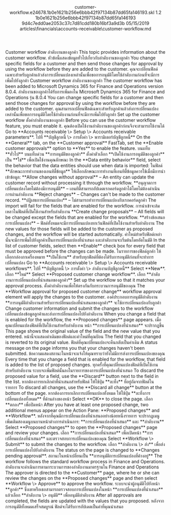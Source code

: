 <?xml version="1.0" encoding="UTF-8"?>
<xliff xmlns:logoport="urn:logoport:xliffeditor:xliff-extras:1.0" xmlns:tilt="urn:logoport:xliffeditor:tilt-non-translatables:1.0" xmlns:xsi="http://www.w3.org/2001/XMLSchema-instance" xmlns="urn:oasis:names:tc:xliff:document:1.2" xmlns:xliffext="urn:microsoft:content:schema:xliffextensions" version="1.2" xsi:schemaLocation="urn:oasis:names:tc:xliff:document:1.2 xliff-core-1.2-transitional.xsd">
  <file datatype="xml" source-language="en-US" original="customer-workflow.md" target-language="th-TH">
    <header>
      <tool tool-company="Microsoft" tool-version="1.0-7889195" tool-name="mdxliff" tool-id="mdxliff"/>
      <xliffext:skl_file_name>customer-workflow.e24678.1b0e1621b256e6bbb42f97134b87dd65fa146193.skl</xliffext:skl_file_name>
      <xliffext:version>1.2</xliffext:version>
      <xliffext:ms.openlocfilehash>1b0e1621b256e6bbb42f97134b87dd65fa146193</xliffext:ms.openlocfilehash>
      <xliffext:ms.sourcegitcommit>9d4c7edd0ae2053c37c7d81cdd180b16bf3a9d3b</xliffext:ms.sourcegitcommit>
      <xliffext:ms.lasthandoff>05/15/2019</xliffext:ms.lasthandoff>
      <xliffext:ms.openlocfilepath>articles\financials\accounts-receivable\customer-workflow.md</xliffext:ms.openlocfilepath>
    </header>
    <body>
      <group extype="content" id="content">
        <trans-unit xml:space="preserve" translate="yes" id="101" restype="x-metadata">
          <source>Customer workflow</source>
        <target logoport:matchpercent="101" state="translated" state-qualifier="leveraged-tm">ลำดับงานของลูกค้า</target></trans-unit>
        <trans-unit xml:space="preserve" translate="yes" id="102" restype="x-metadata">
          <source>This topic provides information about the customer workflow.</source>
        <target logoport:matchpercent="101" state="translated" state-qualifier="leveraged-tm">หัวข้อนี้แสดงข้อมูลทั่วไปเกี่ยวกับลำดับงานของลูกค้า</target></trans-unit>
        <trans-unit xml:space="preserve" translate="yes" id="103" restype="x-metadata">
          <source>You change specific fields for a customer and then send those changes for approval by using the workflow before they are added to the customer.</source>
        <target logoport:matchpercent="101" state="translated" state-qualifier="leveraged-tm">คุณจะเปลี่ยนฟิลด์เฉพาะสำหรับลูกค้าแล้วส่งการเปลี่ยนแปลงเหล่านั้นเพื่อขอการอนุมัติโดยใช้ลำดับงานก่อนที่จะมีการเพิ่มไปยังลูกค้า</target></trans-unit>
        <trans-unit xml:space="preserve" translate="yes" id="104">
          <source>Customer workflow</source>
        <target logoport:matchpercent="101" state="translated" state-qualifier="leveraged-tm">ลำดับงานของลูกค้า</target></trans-unit>
        <trans-unit xml:space="preserve" translate="yes" id="105">
          <source>The customer workflow has been added to Microsoft Dynamics 365 for Finance and Operations version 8.0.4.</source>
        <target logoport:matchpercent="101" state="translated" state-qualifier="leveraged-tm">ลำดับงานของลูกค้าได้รับการเพิ่มลงใน Microsoft Dynamics 365 for Finance and Operations รุ่น 8.0.4</target></trans-unit>
        <trans-unit xml:space="preserve" translate="yes" id="106">
          <source>You can change specific fields for a customer and then send those changes for approval by using the workflow before they are added to the customer.</source>
        <target logoport:matchpercent="101" state="translated" state-qualifier="leveraged-tm">คุณสามารถเปลี่ยนฟิลด์เฉพาะสำหรับลูกค้าแล้วส่งการเปลี่ยนแปลงเหล่านั้นเพื่อขอการอนุมัติโดยใช้ลำดับงานก่อนที่จะมีการเพิ่มไปยังลูกค้า</target></trans-unit>
        <trans-unit xml:space="preserve" translate="yes" id="107">
          <source>Set up the customer workflow</source>
        <target logoport:matchpercent="101" state="translated" state-qualifier="leveraged-tm">ตั้งค่าลำดับงานของลูกค้า</target></trans-unit>
        <trans-unit xml:space="preserve" translate="yes" id="108">
          <source>Before you can use the customer workflow feature, you must enable it.</source>
        <target logoport:matchpercent="101" state="translated" state-qualifier="leveraged-tm">คุณต้องเปิดใช้งานลำดับงานของลูกค้าก่อนจึงจะสามารถใช้งานได้</target></trans-unit>
        <trans-unit xml:space="preserve" translate="yes" id="109">
          <source>Go to <bpt id="p1">**</bpt>Accounts receivable <ph id="ph1">\&gt;</ph> Setup <ph id="ph2">\&gt;</ph> Accounts receivable parameters<ept id="p1">**</ept>.</source>
        <target logoport:matchpercent="101" state="translated" state-qualifier="leveraged-tm">ไปที่ <bpt id="p1">**</bpt>บัญชีลูกหนี้ <ph id="ph1">\&gt;</ph> การตั้งค่า <ph id="ph2">\&gt;</ph> พารามิเตอร์บัญชีลูกหนี้<ept id="p1">**</ept></target></trans-unit>
        <trans-unit xml:space="preserve" translate="yes" id="110">
          <source>On the <bpt id="p1">**</bpt>General<ept id="p1">**</ept> tab, on the <bpt id="p2">**</bpt>Customer approval<ept id="p2">**</ept> FastTab, set the <bpt id="p3">**</bpt>Enable customer approvals<ept id="p3">**</ept> option to <bpt id="p4">**</bpt>Yes<ept id="p4">**</ept> to enable the feature.</source>
        <target logoport:matchpercent="101" state="translated" state-qualifier="leveraged-tm">บนแท็บ <bpt id="p1">**</bpt>ทั่วไป<ept id="p1">**</ept> บนแท็บด่วน <bpt id="p2">**</bpt>การอนุมัติของลูกค้า<ept id="p2">**</ept> ตั้งค่าตัวเลือก <bpt id="p3">**</bpt>เปิดใช้งานการอนุมัติของลูกค้า<ept id="p3">**</ept> เป็น <bpt id="p4">**</bpt>ใช่<ept id="p4">**</ept> เพื่อเปิดใช้งานคุณลักษณะ</target></trans-unit>
        <trans-unit xml:space="preserve" translate="yes" id="111">
          <source>In the <bpt id="p1">**</bpt>Data entity behavior<ept id="p1">**</ept> field, select the behavior that the data entities should use when data is imported:</source>
        <target logoport:matchpercent="101" state="translated" state-qualifier="leveraged-tm">ในฟิลด์ <bpt id="p1">**</bpt>ลักษณะการทำงานของเอนทิตี้ข้อมูล<ept id="p1">**</ept> ให้เลือกลักษณะการทำงานที่เอนทิตี้ข้อมูลควรใช้เมื่อมีการนำเข้าข้อมูล:</target></trans-unit>
        <trans-unit xml:space="preserve" translate="yes" id="112">
          <source><bpt id="p1">**</bpt>Allow changes without approval<ept id="p1">**</ept> – An entity can update the customer record without processing it through the workflow.</source>
        <target logoport:matchpercent="101" state="translated" state-qualifier="leveraged-tm"><bpt id="p1">**</bpt>อนุญาตการเปลี่ยนแปลงโดยไม่ต้องมีการอนุมัติ<ept id="p1">**</ept> – เอนทิตี้สามารถอัปเดตเรกคอร์ดลูกค้าได้โดยไม่ต้องดำเนินการผ่านลำดับงาน</target></trans-unit>
        <trans-unit xml:space="preserve" translate="yes" id="113">
          <source><bpt id="p1">**</bpt>Reject changes<ept id="p1">**</ept> – Changes can't be made to the customer record.</source>
        <target logoport:matchpercent="101" state="translated" state-qualifier="leveraged-tm"><bpt id="p1">**</bpt>ปฏิเสธการเปลี่ยนแปลง<ept id="p1">**</ept> – ไม่สามารถทำการเปลี่ยนแปลงกับเรกคอร์ดลูกค้า</target></trans-unit>
        <trans-unit xml:space="preserve" translate="yes" id="114">
          <source>The import will fail for the fields that are enabled for the workflow.</source>
        <target logoport:matchpercent="101" state="translated" state-qualifier="leveraged-tm">การนำเข้าจะล้มเหลวในฟิลด์ที่เปิดใช้งานสำหรับลำดับงาน</target></trans-unit>
        <trans-unit xml:space="preserve" translate="yes" id="115">
          <source><bpt id="p1">**</bpt>Create change proposals<ept id="p1">**</ept> – All fields will be changed except the fields that are enabled for the workflow.</source>
        <target logoport:matchpercent="101" state="translated" state-qualifier="leveraged-tm"><bpt id="p1">**</bpt>สร้างข้อเสนอการเปลี่ยนแปลง<ept id="p1">**</ept> – ฟิลด์ทั้งหมดจะมีการเปลี่ยนแปลงยกเว้นฟิลด์ที่เปิดใช้งานสำหรับลำดับงาน</target></trans-unit>
        <trans-unit xml:space="preserve" translate="yes" id="116">
          <source>The new values for those fields will be added to the customer as proposed changes, and the workflow will be started automatically.</source>
        <target logoport:matchpercent="101" state="translated" state-qualifier="leveraged-tm">ค่าใหม่สำหรับฟิลด์เหล่านั้นจะมีการเพิ่มไปยังลูกค้าเป็นการเปลี่ยนแปลงที่นำเสนอ และลำดับงานจะเริ่มต้นโดยอัตโนมัติ</target></trans-unit>
        <trans-unit xml:space="preserve" translate="yes" id="117">
          <source>In the list of customer fields, select then <bpt id="p1">**</bpt>Enable<ept id="p1">**</ept> check box for every field that must be approved before the changes can be made.</source>
        <target logoport:matchpercent="101" state="translated" state-qualifier="leveraged-tm">ในรายการของฟิลด์ลูกค้า ให้เลือกกล่องกาเครื่องหมาย <bpt id="p1">**</bpt>เปิดใช้งาน<ept id="p1">**</ept> สำหรับทุกฟิลด์ที่ต้องได้รับการอนุมัติก่อนที่จะทำการเปลี่ยนแปลง</target></trans-unit>
        <trans-unit xml:space="preserve" translate="yes" id="118">
          <source>Go to <bpt id="p1">**</bpt>Accounts receivable <ph id="ph1">\&gt;</ph> Setup <ph id="ph2">\&gt;</ph> Accounts receivable workflows<ept id="p1">**</ept>.</source>
        <target logoport:matchpercent="101" state="translated" state-qualifier="leveraged-tm">ไปที่ <bpt id="p1">**</bpt>บัญชีลูกหนี้ <ph id="ph1">\&gt;</ph> การตั้งค่า <ph id="ph2">\&gt;</ph> ลำดับงานบัญชีลูกหนี้<ept id="p1">**</ept></target></trans-unit>
        <trans-unit xml:space="preserve" translate="yes" id="119">
          <source>Select <bpt id="p1">**</bpt>New<ept id="p1">**</ept>.</source>
        <target logoport:matchpercent="101" state="translated" state-qualifier="leveraged-tm">เลือก <bpt id="p1">**</bpt>ใหม่<ept id="p1">**</ept></target></trans-unit>
        <trans-unit xml:space="preserve" translate="yes" id="120">
          <source>Select <bpt id="p1">**</bpt>Proposed customer change workflow<ept id="p1">**</ept>.</source>
        <target logoport:matchpercent="101" state="translated" state-qualifier="leveraged-tm">เลือก <bpt id="p1">**</bpt>ลำดับงานการเปลี่ยนแปลงที่นำเสนอของลูกค้า<ept id="p1">**</ept></target></trans-unit>
        <trans-unit xml:space="preserve" translate="yes" id="121">
          <source>Set up the workflow so that it matches your approval process.</source>
        <target logoport:matchpercent="101" state="translated" state-qualifier="leveraged-tm">ตั้งค่าลำดับงานเพื่อให้ตรงกันกับกระบวนการอนุมัติของคุณ</target></trans-unit>
        <trans-unit xml:space="preserve" translate="yes" id="122">
          <source>The <bpt id="p1">**</bpt>Workflow approval for proposed customer change<ept id="p1">**</ept> workflow approval element will apply the changes to the customer.</source>
        <target logoport:matchpercent="101" state="translated" state-qualifier="leveraged-tm">องค์ประกอบการอนุมัติลำดับงาน <bpt id="p1">**</bpt>การอนุมัติลำดับงานสำหรับการเปลี่ยนแปลงที่นำเสนอของลูกค้า<ept id="p1">**</ept> จะใช้การเปลี่ยนแปลงกับลูกค้า</target></trans-unit>
        <trans-unit xml:space="preserve" translate="yes" id="123">
          <source>Change customer information and submit the changes to the workflow</source>
        <target logoport:matchpercent="101" state="translated" state-qualifier="leveraged-tm">เปลี่ยนแปลงข้อมูลลูกค้าและส่งการเปลี่ยนแปลงไปยังลำดับงาน</target></trans-unit>
        <trans-unit xml:space="preserve" translate="yes" id="124">
          <source>When you change a field that is enabled for the workflow, the <bpt id="p1">**</bpt>Proposed changes<ept id="p1">**</ept> page appears.</source>
        <target logoport:matchpercent="101" state="translated" state-qualifier="leveraged-tm">เมื่อคุณเปลี่ยนแปลงฟิลด์ที่เปิดใช้งานสำหรับลำดับงาน หน้า <bpt id="p1">**</bpt>การเปลี่ยนแปลงที่นำเสนอ<ept id="p1">**</ept> จะปรากฏขึ้น</target></trans-unit>
        <trans-unit xml:space="preserve" translate="yes" id="125">
          <source>This page shows the original value of the field and the new value that you entered.</source>
        <target logoport:matchpercent="101" state="translated" state-qualifier="leveraged-tm">หน้านี้จะแสดงค่าเดิมของฟิลด์และค่าใหม่ที่คุณป้อน</target></trans-unit>
        <trans-unit xml:space="preserve" translate="yes" id="126">
          <source>The field that you changed is reverted to its original value.</source>
        <target logoport:matchpercent="101" state="translated" state-qualifier="leveraged-tm">ฟิลด์ที่คุณเปลี่ยนแปลงจะคืนกลับเป็นค่าเดิม</target></trans-unit>
        <trans-unit xml:space="preserve" translate="yes" id="127">
          <source>A status message on the page informs you that your changes haven't been submitted.</source>
        <target logoport:matchpercent="101" state="translated" state-qualifier="leveraged-tm">ข้อความแสดงสถานะในหน้าจะแจ้งให้คุณทราบว่ายังไม่มีการส่งการเปลี่ยนแปลงของคุณ</target></trans-unit>
        <trans-unit xml:space="preserve" translate="yes" id="128">
          <source>Every time that you change a field that is enabled for the workflow, that field is added to the list of proposed changes.</source>
        <target logoport:matchpercent="101" state="translated" state-qualifier="leveraged-tm">ทุกครั้งที่คุณเปลี่ยนแปลงฟิลด์ที่เปิดใช้งานสำหรับลำดับงาน ระบบจะเพิ่มฟิลด์นั้นลงในรายการของการเปลี่ยนแปลงที่นำเสนอ</target></trans-unit>
        <trans-unit xml:space="preserve" translate="yes" id="129">
          <source>To discard the proposed value for a field, use the <bpt id="p1">**</bpt>Discard<ept id="p1">**</ept> button next to the field in the list.</source>
        <target logoport:matchpercent="101" state="translated" state-qualifier="leveraged-tm">หากต้องการยกเลิกค่าที่นำเสนอสำหรับฟิลด์ ให้ใช้ปุ่ม <bpt id="p1">**</bpt>ละทิ้ง<ept id="p1">**</ept> ที่อยู่ถัดจากฟิลด์ในรายการ</target></trans-unit>
        <trans-unit xml:space="preserve" translate="yes" id="130">
          <source>To discard all changes, use the <bpt id="p1">**</bpt>Discard all change<ept id="p1">**</ept> button at the bottom of the page.</source>
        <target logoport:matchpercent="101" state="translated" state-qualifier="leveraged-tm">หากต้องการยกเลิกการเปลี่ยนแปลงทั้งหมด ให้ใช้ปุ่ม <bpt id="p1">**</bpt>ละทิ้งการเปลี่ยนแปลงทั้งหมด<ept id="p1">**</ept> ที่ด้านล่างของหน้า</target></trans-unit>
        <trans-unit xml:space="preserve" translate="yes" id="131">
          <source>Select <bpt id="p1">**</bpt>OK<ept id="p1">**</ept> to close the page.</source>
        <target logoport:matchpercent="101" state="translated" state-qualifier="leveraged-tm">เลือก <bpt id="p1">**</bpt>ตกลง<ept id="p1">**</ept> เพื่อปิดหน้า</target></trans-unit>
        <trans-unit xml:space="preserve" translate="yes" id="132">
          <source>After you have at least one proposed change, two additional menus appear on the Action Pane: <bpt id="p1">**</bpt>Proposed changes<ept id="p1">**</ept> and <bpt id="p2">**</bpt>Workflow<ept id="p2">**</ept>.</source>
        <target logoport:matchpercent="101" state="translated" state-qualifier="leveraged-tm">หลังจากที่คุณมีการเปลี่ยนแปลงที่นำเสนออย่างน้อยหนึ่งรายการ จะปรากฏเมนูเพิ่มเติมสองเมนูบนบานหน้าต่างการดำเนินการ: <bpt id="p1">**</bpt>การเปลี่ยนแปลงที่นำเสนอ<ept id="p1">**</ept> และ <bpt id="p2">**</bpt>ลำดับงาน<ept id="p2">**</ept></target></trans-unit>
        <trans-unit xml:space="preserve" translate="yes" id="133">
          <source>Select <bpt id="p1">**</bpt>Proposed changes<ept id="p1">**</ept> to open the <bpt id="p2">**</bpt>Proposed changes<ept id="p2">**</ept> page and review your changes.</source>
        <target logoport:matchpercent="101" state="translated" state-qualifier="leveraged-tm">เลือก <bpt id="p1">**</bpt>การเปลี่ยนแปลงที่นำเสนอ<ept id="p1">**</ept> เพื่อเปิดหน้า <bpt id="p2">**</bpt>การเปลี่ยนแปลงที่นำเสนอ<ept id="p2">**</ept> และตรวจสอบการเปลี่ยนแปลงของคุณ</target></trans-unit>
        <trans-unit xml:space="preserve" translate="yes" id="134">
          <source>Select <bpt id="p1">**</bpt>Workflow <ph id="ph1">\&gt;</ph> Submit<ept id="p1">**</ept> to submit the changes to the workflow.</source>
        <target logoport:matchpercent="101" state="translated" state-qualifier="leveraged-tm">เลือก <bpt id="p1">**</bpt>ลำดับงาน <ph id="ph1">\&gt;</ph> ส่ง<ept id="p1">**</ept> เพื่อส่งการเปลี่ยนแปลงไปยังลำดับงาน</target></trans-unit>
        <trans-unit xml:space="preserve" translate="yes" id="135">
          <source>The status on the page is changed to <bpt id="p1">**</bpt>Changes pending approval<ept id="p1">**</ept>.</source>
        <target logoport:matchpercent="101" state="translated" state-qualifier="leveraged-tm">สถานะในหน้าเปลี่ยนเป็น <bpt id="p1">**</bpt>การอนุมัติการเปลี่ยนแปลงที่ค้างอยู่<ept id="p1">**</ept></target></trans-unit>
        <trans-unit xml:space="preserve" translate="yes" id="136">
          <source>The workflow follows the standard workflow process in Finance and Operations.</source>
        <target logoport:matchpercent="101" state="translated" state-qualifier="leveraged-tm">ลำดับงานจะดำเนินการตามกระบวนการของลำดับงานมาตรฐานใน Finance and Operations</target></trans-unit>
        <trans-unit xml:space="preserve" translate="yes" id="137">
          <source>The approver is directed to the <bpt id="p1">**</bpt>Customer<ept id="p1">**</ept> page, where he or she can review the changes on the <bpt id="p2">**</bpt>Proposed changes<ept id="p2">**</ept> page and then select <bpt id="p3">**</bpt>Workflow <ph id="ph1">\&gt;</ph> Approve<ept id="p3">**</ept> to approve the workflow.</source>
        <target logoport:matchpercent="101" state="translated" state-qualifier="leveraged-tm">ระบบจะนำผู้อนุมัติไปยังหน้า <bpt id="p1">**</bpt>ลูกค้า<ept id="p1">**</ept> ซึ่งเขาหรือเธอสามารถตรวจสอบการเปลี่ยนแปลงในหน้า <bpt id="p2">**</bpt>การเปลี่ยนแปลงที่นำเสนอ<ept id="p2">**</ept> แล้วเลือก <bpt id="p3">**</bpt>ลำดับงาน <ph id="ph1">\&gt;</ph> อนุมัติ<ept id="p3">**</ept> เพื่ออนุมัติลำดับงาน</target></trans-unit>
        <trans-unit xml:space="preserve" translate="yes" id="138">
          <source>After all approvals are completed, the fields are updated with the values that you proposed.</source>
        <target logoport:matchpercent="101" state="translated" state-qualifier="leveraged-tm">หลังจากการอนุมัติทั้งหมดเสร็จสมบูรณ์ ฟิลด์จะได้รับการอัปเดตเป็นค่าที่คุณนำเสนอ</target></trans-unit>
      </group>
    </body>
  </file>
</xliff>